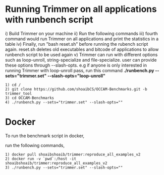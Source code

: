 Running Trimmer on all applications with runbench script
=======

i) Build Trimmer on your machine
ii) Run the following commands
iii) fourth command would run Trimmer on all applications and print the statistics in a table
iv) Finally, run "bash reset.sh" before running the rubench script again. reset.sh deletes old executables and bitcode of applications to allow runbench script to be used again
v) Trimmer can run with different options such as loop-unroll, string-specialize and file-specialize. user can provide these options through --slash-opts. e.g if anyone is only interested in running Trimmer with loop-unroll pass, run this command **./runbench.py --sets="trimmer.set" --slash-opts="loop-unroll"**

```
1) cd /
2) git clone https://github.com/shoaibCS/OCCAM-Benchmarks.git -b trimmer_tool
3) cd OCCAM-Benchmarks
4) ./runbench.py --sets="trimmer.set" --slash-opts=""
```





Docker
=======

To run the benchmark script in docker,

run the following commands,

```
1) docker pull shoaibshoaib/trimmer:reproduce_all_examples_v2
2) docker run -v `pwd`:/host -it shoaibshoaib/trimmer:reproduce_all_examples_v2
3) ./runbench.py --sets="trimmer.set" --slash-opts=""
```

